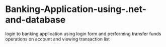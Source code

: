 # Banking-Application-using-.net-and-database
login to banking application using login form and performing transfer funds operations on account and viewing transaction list
